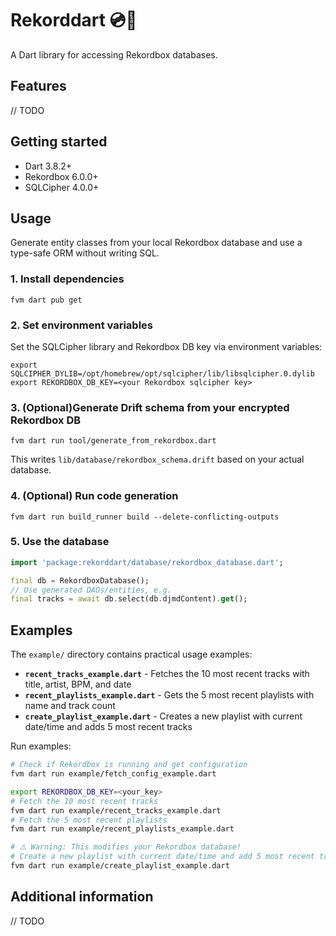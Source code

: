 # Rekorddart 💿🎯

A Dart library for accessing Rekordbox databases.

## Features

// TODO

## Getting started

- Dart 3.8.2+
- Rekordbox 6.0.0+
- SQLCipher 4.0.0+

## Usage

Generate entity classes from your local Rekordbox database and use a type-safe ORM without writing SQL.

### 1. Install dependencies

```
fvm dart pub get
```

### 2. Set environment variables

Set the SQLCipher library and Rekordbox DB key via environment variables:

```
export SQLCIPHER_DYLIB=/opt/homebrew/opt/sqlcipher/lib/libsqlcipher.0.dylib
export REKORDBOX_DB_KEY=<your Rekordbox sqlcipher key>
```

### 3. (Optional)Generate Drift schema from your encrypted Rekordbox DB

```
fvm dart run tool/generate_from_rekordbox.dart
```

This writes `lib/database/rekordbox_schema.drift` based on your actual database.

### 4. (Optional) Run code generation

```
fvm dart run build_runner build --delete-conflicting-outputs
```

### 5. Use the database

```dart
import 'package:rekorddart/database/rekordbox_database.dart';

final db = RekordboxDatabase();
// Use generated DAOs/entities, e.g.
final tracks = await db.select(db.djmdContent).get();
```

## Examples

The `example/` directory contains practical usage examples:

- **`recent_tracks_example.dart`** - Fetches the 10 most recent tracks with title, artist, BPM, and date
- **`recent_playlists_example.dart`** - Gets the 5 most recent playlists with name and track count
- **`create_playlist_example.dart`** - Creates a new playlist with current date/time and adds 5 most recent tracks

Run examples:

```bash
# Check if Rekordbox is running and get configuration
fvm dart run example/fetch_config_example.dart

export REKORDBOX_DB_KEY=<your_key>
# Fetch the 10 most recent tracks
fvm dart run example/recent_tracks_example.dart
# Fetch the 5 most recent playlists
fvm dart run example/recent_playlists_example.dart

# ⚠️ Warning: This modifies your Rekordbox database!
# Create a new playlist with current date/time and add 5 most recent tracks
fvm dart run example/create_playlist_example.dart
```

## Additional information

// TODO